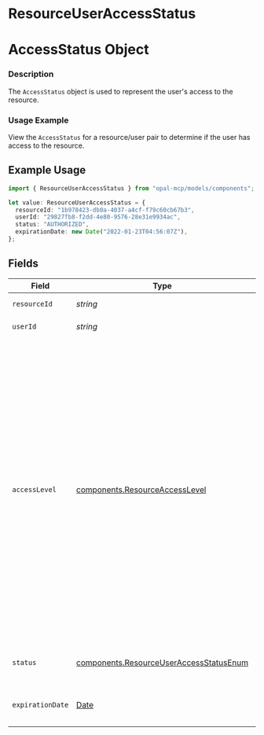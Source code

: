 # ResourceUserAccessStatus

# AccessStatus Object
### Description
The `AccessStatus` object is used to represent the user's access to the resource.

### Usage Example
View the `AccessStatus` for a resource/user pair to determine if the user has access to the resource.

## Example Usage

```typescript
import { ResourceUserAccessStatus } from "opal-mcp/models/components";

let value: ResourceUserAccessStatus = {
  resourceId: "1b978423-db0a-4037-a4cf-f79c60cb67b3",
  userId: "29827fb8-f2dd-4e80-9576-28e31e9934ac",
  status: "AUTHORIZED",
  expirationDate: new Date("2022-01-23T04:56:07Z"),
};
```

## Fields

| Field                                                                                                                                                                                                                                                                                                                                                          | Type                                                                                                                                                                                                                                                                                                                                                           | Required                                                                                                                                                                                                                                                                                                                                                       | Description                                                                                                                                                                                                                                                                                                                                                    | Example                                                                                                                                                                                                                                                                                                                                                        |
| -------------------------------------------------------------------------------------------------------------------------------------------------------------------------------------------------------------------------------------------------------------------------------------------------------------------------------------------------------------- | -------------------------------------------------------------------------------------------------------------------------------------------------------------------------------------------------------------------------------------------------------------------------------------------------------------------------------------------------------------- | -------------------------------------------------------------------------------------------------------------------------------------------------------------------------------------------------------------------------------------------------------------------------------------------------------------------------------------------------------------- | -------------------------------------------------------------------------------------------------------------------------------------------------------------------------------------------------------------------------------------------------------------------------------------------------------------------------------------------------------------- | -------------------------------------------------------------------------------------------------------------------------------------------------------------------------------------------------------------------------------------------------------------------------------------------------------------------------------------------------------------- |
| `resourceId`                                                                                                                                                                                                                                                                                                                                                   | *string*                                                                                                                                                                                                                                                                                                                                                       | :heavy_check_mark:                                                                                                                                                                                                                                                                                                                                             | The ID of the resource.                                                                                                                                                                                                                                                                                                                                        | 1b978423-db0a-4037-a4cf-f79c60cb67b3                                                                                                                                                                                                                                                                                                                           |
| `userId`                                                                                                                                                                                                                                                                                                                                                       | *string*                                                                                                                                                                                                                                                                                                                                                       | :heavy_check_mark:                                                                                                                                                                                                                                                                                                                                             | The ID of the user.                                                                                                                                                                                                                                                                                                                                            | 29827fb8-f2dd-4e80-9576-28e31e9934ac                                                                                                                                                                                                                                                                                                                           |
| `accessLevel`                                                                                                                                                                                                                                                                                                                                                  | [components.ResourceAccessLevel](../../models/components/resourceaccesslevel.md)                                                                                                                                                                                                                                                                               | :heavy_minus_sign:                                                                                                                                                                                                                                                                                                                                             | # Access Level Object<br/>### Description<br/>The `AccessLevel` object is used to represent the level of access that a principal has. The "default" access<br/>level is a `AccessLevel` object whose fields are all empty strings.<br/><br/>### Usage Example<br/>View the `AccessLevel` of a resource/user or resource/group pair to see the level of access granted to the resource. | {<br/>"access_level_name": "AdminRole",<br/>"access_level_remote_id": "arn:aws:iam::590304332660:role/AdministratorAccess"<br/>}                                                                                                                                                                                                                               |
| `status`                                                                                                                                                                                                                                                                                                                                                       | [components.ResourceUserAccessStatusEnum](../../models/components/resourceuseraccessstatusenum.md)                                                                                                                                                                                                                                                             | :heavy_check_mark:                                                                                                                                                                                                                                                                                                                                             | The status of the user's access to the resource.                                                                                                                                                                                                                                                                                                               | AUTHORIZED                                                                                                                                                                                                                                                                                                                                                     |
| `expirationDate`                                                                                                                                                                                                                                                                                                                                               | [Date](https://developer.mozilla.org/en-US/docs/Web/JavaScript/Reference/Global_Objects/Date)                                                                                                                                                                                                                                                                  | :heavy_minus_sign:                                                                                                                                                                                                                                                                                                                                             | The day and time the user's access will expire.                                                                                                                                                                                                                                                                                                                | 2022-01-23 04:56:07 +0000 UTC                                                                                                                                                                                                                                                                                                                                  |